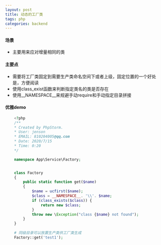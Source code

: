 ```yaml
---
layout: post
title: 动态的工厂类
tags: php 
categories: backend
---
```

> 

#### 场景
- 主要用来应对增量相同的类

#### 主要点
- 需要将工厂类固定到需要生产类命名空间下或者上级，固定位置的一个好处是，方便阅读
- 使用class_exist函数来判断指定类名的类是否存在
- 使用__NAMESPACE__来规避手动require和手动指定目录拼接

#### 优雅demo
```php
    <?php
    /**
    * Created by PhpStorm.
    * User: jenson
    * EMAIL: 810204005@qq.com
    * Date: 2020/7/15
    * Time: 0:20
    */

    namespace App\Service\Factory;


    class Factory
    {
        public static function get($name)
        {
            $name = ucfirst($name);
            $class = __NAMESPACE__. '\\'. $name;
            if (class_exists($class)) {
                return new $class;
            }
            throw new \Exception("class {$name} not found");
        }
    }
    
    # 同级目录可以放置生产类供工厂类生成
    Factory::get('test1');
```